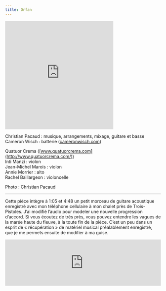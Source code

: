 ```yaml
---
title: Orfan
---
```


<iframe style="border: 0; width: 350px; height: 350px;" src="https://bandcamp.com/EmbeddedPlayer/track=1921524548/size=large/bgcol=333333/linkcol=ffffff/minimal=true/transparent=true/" seamless><a href="https://christianpacaud.bandcamp.com/track/orfan">Orfan by Christian Pacaud</a></iframe>

Christian Pacaud : musique, arrangements, mixage, guitare et basse  
Cameron Wisch : batterie ([cameronwisch.com](http://cameronwisch.com/))  

Quatuor Crema ([www.quatuorcrema.com](http://www.quatuorcrema.com/))  
Inti Manzi : violon  
Jean-Michel Marois : violon  
Annie Morrier : alto  
Rachel Baillargeon : violoncelle  

Photo : Christian Pacaud

<hr>

Cette pièce intègre à 1:05 et 4:48 un petit morceau de guitare acoustique enregistré avec mon téléphone cellulaire à mon chalet près de Trois-Pistoles. J’ai modifié l’audio pour modeler une nouvelle progression d’accord. Si vous écoutez de très près, vous pouvez entendre les vagues de la marée haute du fleuve, à la toute fin de la pièce. C’est un peu dans un esprit de « récupération » de matériel musical préalablement enregistré, que je me permets ensuite de modifier à ma guise.

<iframe width="100%" height="150" scrolling="no" frameborder="no" allow="autoplay" src="https://w.soundcloud.com/player/?url=https%3A//api.soundcloud.com/tracks/1042518595%3Fsecret_token%3Ds-eoXpcGSOQQq&color=%23141414&auto_play=false&hide_related=false&show_comments=true&show_user=true&show_reposts=false&show_teaser=true&visual=true"></iframe><div style="font-size: 10px; color: #cccccc;line-break: anywhere;word-break: normal;overflow: hidden;white-space: nowrap;text-overflow: ellipsis; font-family: Interstate,Lucida Grande,Lucida Sans Unicode,Lucida Sans,Garuda,Verdana,Tahoma,sans-serif;font-weight: 100;">